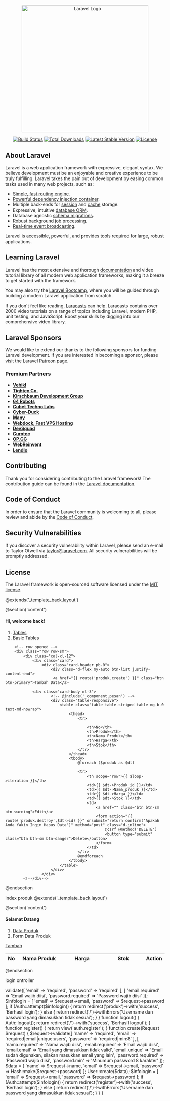 <p align="center"><a href="https://laravel.com" target="_blank"><img src="https://raw.githubusercontent.com/laravel/art/master/logo-lockup/5%20SVG/2%20CMYK/1%20Full%20Color/laravel-logolockup-cmyk-red.svg" width="400" alt="Laravel Logo"></a></p>

<p align="center">
<a href="https://github.com/laravel/framework/actions"><img src="https://github.com/laravel/framework/workflows/tests/badge.svg" alt="Build Status"></a>
<a href="https://packagist.org/packages/laravel/framework"><img src="https://img.shields.io/packagist/dt/laravel/framework" alt="Total Downloads"></a>
<a href="https://packagist.org/packages/laravel/framework"><img src="https://img.shields.io/packagist/v/laravel/framework" alt="Latest Stable Version"></a>
<a href="https://packagist.org/packages/laravel/framework"><img src="https://img.shields.io/packagist/l/laravel/framework" alt="License"></a>
</p>

## About Laravel

Laravel is a web application framework with expressive, elegant syntax. We believe development must be an enjoyable and creative experience to be truly fulfilling. Laravel takes the pain out of development by easing common tasks used in many web projects, such as:

- [Simple, fast routing engine](https://laravel.com/docs/routing).
- [Powerful dependency injection container](https://laravel.com/docs/container).
- Multiple back-ends for [session](https://laravel.com/docs/session) and [cache](https://laravel.com/docs/cache) storage.
- Expressive, intuitive [database ORM](https://laravel.com/docs/eloquent).
- Database agnostic [schema migrations](https://laravel.com/docs/migrations).
- [Robust background job processing](https://laravel.com/docs/queues).
- [Real-time event broadcasting](https://laravel.com/docs/broadcasting).

Laravel is accessible, powerful, and provides tools required for large, robust applications.

## Learning Laravel

Laravel has the most extensive and thorough [documentation](https://laravel.com/docs) and video tutorial library of all modern web application frameworks, making it a breeze to get started with the framework.

You may also try the [Laravel Bootcamp](https://bootcamp.laravel.com), where you will be guided through building a modern Laravel application from scratch.

If you don't feel like reading, [Laracasts](https://laracasts.com) can help. Laracasts contains over 2000 video tutorials on a range of topics including Laravel, modern PHP, unit testing, and JavaScript. Boost your skills by digging into our comprehensive video library.

## Laravel Sponsors

We would like to extend our thanks to the following sponsors for funding Laravel development. If you are interested in becoming a sponsor, please visit the Laravel [Patreon page](https://patreon.com/taylorotwell).

### Premium Partners

- **[Vehikl](https://vehikl.com/)**
- **[Tighten Co.](https://tighten.co)**
- **[Kirschbaum Development Group](https://kirschbaumdevelopment.com)**
- **[64 Robots](https://64robots.com)**
- **[Cubet Techno Labs](https://cubettech.com)**
- **[Cyber-Duck](https://cyber-duck.co.uk)**
- **[Many](https://www.many.co.uk)**
- **[Webdock, Fast VPS Hosting](https://www.webdock.io/en)**
- **[DevSquad](https://devsquad.com)**
- **[Curotec](https://www.curotec.com/services/technologies/laravel/)**
- **[OP.GG](https://op.gg)**
- **[WebReinvent](https://webreinvent.com/?utm_source=laravel&utm_medium=github&utm_campaign=patreon-sponsors)**
- **[Lendio](https://lendio.com)**

## Contributing

Thank you for considering contributing to the Laravel framework! The contribution guide can be found in the [Laravel documentation](https://laravel.com/docs/contributions).

## Code of Conduct

In order to ensure that the Laravel community is welcoming to all, please review and abide by the [Code of Conduct](https://laravel.com/docs/contributions#code-of-conduct).

## Security Vulnerabilities

If you discover a security vulnerability within Laravel, please send an e-mail to Taylor Otwell via [taylor@laravel.com](mailto:taylor@laravel.com). All security vulnerabilities will be promptly addressed.

## License

The Laravel framework is open-sourced software licensed under the [MIT license](https://opensource.org/licenses/MIT).




@extends('_template_back.layout')

@section('content')
    	<!-- breadcrumb -->
        <div class="breadcrumb-header justify-content-between">
            <div>
                <h4 class="content-title mb-2">Hi, welcome back!</h4>
                <nav aria-label="breadcrumb">
                    <ol class="breadcrumb">
                        <li class="breadcrumb-item"><a   href="javascript:void(0);">Tables</a></li>
                        <li class="breadcrumb-item active" aria-current="page"> Basic Tables</li>
                    </ol>
                </nav>
            </div>
        </div>
        <!-- /breadcrumb -->

        <!-- row opened -->
        <div class="row row-sm">
            <div class="col-xl-12">
                <div class="card">
                    <div class="card-header pb-0">
                        <div class="d-flex my-auto btn-list justify-content-end">
                         <a href="{{ route('produk.create') }}" class="btn btn-primary">Tambah Data</a>
                        
                <div class="card-body mt-3">
                        <!-- @include('_component.pesan') -->
                        <div class="table-responsive">
                            <table class="table table-striped table mg-b-0 text-md-nowrap">
                                <thead>
                                    <tr>

                                        <th>No</th>
                                        <th>Produk</th>
                                        <th>Nama Produk</th>
                                        <th>Harga</th>
                                        <th>Stok</th>
                                    </tr>
                                </thead>
                                <tbody>
                                    @foreach ($produk as $dt)
                                        
                                    <tr>
                                        <th scope="row">{{ $loop->iteration }}</th>
                                        <td>{{ $dt->Produk_id }}</td>
                                        <td>{{ $dt->Nama_produk }}</td>
                                        <td>{{ $dt->Harga }}</td>
                                        <td>{{ $dt->Stok }}</td>
                                        <td>
                                            <a href="" class="btn btn-sm btn-warning">Edit</a>
                                            <form action="{{ route('produk.destroy',$dt->id) }}" onsubmit="return confirm('Apakah Anda Yakin Ingin Hapus Data')" method="post" class="d-inline">
                                                @csrf @method('DELETE')
                                                <button type="submit" class="btn btn-sm btn-danger">Delete</button>
                                            </form>
                                        </td>
                                    </tr>
                                    @endforeach
                                </tbody>
                            </table>
                        </div>
                    </div>
            <!--/div-->
@endsection


index produk
@extends('_template_back.layout') 

@section('content') 
<div class="breadcrumb-header justify-content-between"> 
    <div> 
        <h4 class="content-title mb-2">Selamat Datang</h4> 
        <nav aria-label="breadcrumb"> 
            <ol class="breadcrumb"> 
                <li class="breadcrumb-item"><a   href="javascript:void(0);">Data Produk</a></li> 
                <li class="breadcrumb-item active" aria-current="page"> Form Data Produk</li> 
            </ol> 
        </nav> 
    </div> 
</div> 
     
<div class="col-xl-12"> 
    <div class="card"> 
        <div class="card-header pb-0"> 
            <div class="d-flex my-auto btn-list justify-content-end"> 
                <a href="{{ route('produk.create')}}" class="btn btn-sm btn-danger"><i 
                    class="fa fa-plus"></i> Tambah</a></a>
            </div> 
        </div> 
    </div> 
</div> 
        <div class="card-body mt-3"> 
            <div class="table-responsive"> 
                <table class="table table-bordered table-hover table-striped mg-b-1 text-md-nowrap mb-3"> 
                    <thead> 
                        <tr> 
                            <th style="text-align: center" width="2px">No</th> 
                            <th style="text-align: center" width="187px">Nama Produk</th> 
                            <th style="text-align: center" width="187px">Harga</th> 
                            <th style="text-align: center" width="187px">Stok</th> 
                            <th style="text-align: center" width="2px">Action</th> 
                        </tr> 
                    </thead>  
                </table> 
            </div><!-- bd --> 
        </div>
    </div>

 
@endsection


login ontroller
<?php 
 
namespace App\Http\Controllers; 
 
use Illuminate\Http\Request; 
use Illuminate\Support\Facades\Auth; 
use Illuminate\Support\Facades\Hash; 
use App\Models\User; 
 
class LoginController extends Controller 
{ 
    public function login() 
    { 
        return view('auth.login'); 
    } 
    public function auth(Request $request) 
    { 
        $request->validate([ 
            'email' => 'required', 
            'password' => 'required' 
        ], [ 
            'email.required' => 'Email wajib diisi', 
            'password.required' => 'Password wajib diisi' 
        ]); 
 
        $infologin = [ 
            'email' => $request->email, 
            'password' => $request->password 
        ]; 
        if (Auth::attempt($infologin)) { 
            return redirect('produk')->with('success', 'Berhasil login'); 
        } else { 
            return redirect('/')->withErrors('Username dan password yang dimasukkan tidak sesuai'); 
        } 
    } 
    function logout() 
{ 
    Auth::logout(); 
    return redirect('/')->with('success', 'Berhasil logout'); 
} 
 
 
function register() 
{ 
    return view('auth.register'); 
} 
function create(Request $request) 
{ 
    $request->validate([ 
        'name' => 'required', 
        'email' => 'required|email|unique:users', 
        'password' => 'required|min:8' 
    ], [ 
        'nama.required' => 'Nama wajib diisi', 
        'email.required' => 'Email wajib diisi', 
        'email.email' => 'Email yang dimasukkan tidak valid', 
        'email.unique' => 'Email sudah digunakan, silakan masukkan email yang lain', 
        'password.required' => 'Password wajib diisi', 
        'password.min' => 'Minumum password 8 karakter' 
    ]); 
 
    $data = [ 
        'name' => $request->name, 
        'email' => $request->email, 
        'password' => Hash::make($request->password) 
    ]; 
    User::create($data); 
 
    $infologin = [ 
        'email' => $request->email, 
        'password' => $request->password 
    ]; 
 
    if (Auth::attempt($infologin)) { 
        return redirect('register')->with('success', 'Berhasil login'); 
    } else { 
        return redirect('/')->withErrors('Username dan password yang dimasukkan tidak sesuai'); 
    } 
} 
}